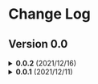 # Change Log

## Version 0.0

<details><summary><b>0.0.2</b> (2021/12/16)</summary><p>
  
  - Add Block Support for `DS TASK CALL`
  - Update snippets for Dice Simulation `0.0.2`
  - Add Icon
  
</p></details>

<details><summary><b>0.0.1</b> (2021/12/11)</summary><p>
  
  - Initial release
  - Basic Syntax Highlight
  - Basic Snippet
  
</p></details>
